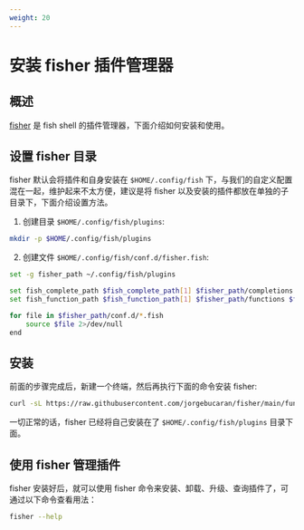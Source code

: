 ```yaml
---
weight: 20
---
```


# 安装 fisher 插件管理器

## 概述

[fisher](https://github.com/jorgebucaran/fisher) 是 fish shell 的插件管理器，下面介绍如何安装和使用。

## 设置 fisher 目录

fisher 默认会将插件和自身安装在 `$HOME/.config/fish` 下，与我们的自定义配置混在一起，维护起来不太方便，建议是将 fisher  以及安装的插件都放在单独的子目录下，下面介绍设置方法。

1. 创建目录 `$HOME/.config/fish/plugins`:
  ```bash
  mkdir -p $HOME/.config/fish/plugins
  ```

2. 创建文件 `$HOME/.config/fish/conf.d/fisher.fish`:
  ```bash
  set -g fisher_path ~/.config/fish/plugins
  
  set fish_complete_path $fish_complete_path[1] $fisher_path/completions $fish_complete_path[2..]
  set fish_function_path $fish_function_path[1] $fisher_path/functions $fish_function_path[2..]
  
  for file in $fisher_path/conf.d/*.fish
      source $file 2>/dev/null
  end
  ```

## 安装

前面的步骤完成后，新建一个终端，然后再执行下面的命令安装 fisher:

```bash
curl -sL https://raw.githubusercontent.com/jorgebucaran/fisher/main/functions/fisher.fish | source && fisher install jorgebucaran/fisher
```

一切正常的话，fisher 已经将自己安装在了 `$HOME/.config/fish/plugins` 目录下面。

## 使用 fisher 管理插件

fisher 安装好后，就可以使用 fisher 命令来安装、卸载、升级、查询插件了，可通过以下命令查看用法：

```bash
fisher --help
```

